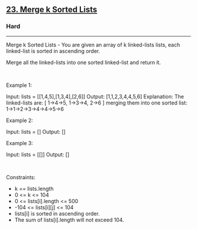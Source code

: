 <h2><a href="https://leetcode.com/problems/merge-k-sorted-lists/">23. Merge k Sorted Lists</a></h2><h3>Hard</h3><hr>Merge k Sorted Lists - You are given an array of k linked-lists lists, each linked-list is sorted in ascending order.

Merge all the linked-lists into one sorted linked-list and return it.

 

Example 1:


Input: lists = [[1,4,5],[1,3,4],[2,6]]
Output: [1,1,2,3,4,4,5,6]
Explanation: The linked-lists are:
[
  1->4->5,
  1->3->4,
  2->6
]
merging them into one sorted list:
1->1->2->3->4->4->5->6


Example 2:


Input: lists = []
Output: []


Example 3:


Input: lists = [[]]
Output: []


 

Constraints:

 * k == lists.length
 * 0 <= k <= 104
 * 0 <= lists[i].length <= 500
 * -104 <= lists[i][j] <= 104
 * lists[i] is sorted in ascending order.
 * The sum of lists[i].length will not exceed 104.